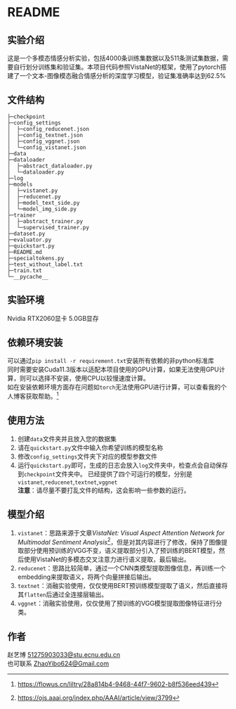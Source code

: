 # README
## 实验介绍
这是一个多模态情感分析实验，包括4000条训练集数据以及511条测试集数据，需要自行划分训练集和验证集。本项目代码参照VistaNet的框架，使用了pytorch搭建了一个文本-图像模态融合情感分析的深度学习模型，验证集准确率达到62.5%
## 文件结构
```
├─checkpoint
├─config_settings
│  ├─config_reducenet.json
│  ├─config_textnet.json
│  ├─config_vggnet.json
│  └─config_vistanet.json
├─data
├─dataloader
│  ├─abstract_dataloader.py
│  └─dataloader.py
├─log
├─models
│  ├─vistanet.py
│  ├─reducenet.py
│  ├─model_text_side.py
│  └─model_img_side.py
├─trainer
│  ├─abstract_trainer.py
│  └─supervised_trainer.py
├─dataset.py
├─evaluator.py
├─quickstart.py
├─README.md
├─specialtokens.py
├─test_without_label.txt
├─train.txt
└─__pycache__
```
## 实验环境
Nvidia RTX2060显卡 5.0GB显存
## 依赖环境安装
可以通过`pip install -r requirement.txt`安装所有依赖的非python标准库<br>
同时需要安装Cuda11.3版本以适配本项目使用的GPU计算，如果无法使用GPU计算，则可以选择不安装，使用CPU以较慢速度计算。<br>
如在安装依赖环境方面存在问题如`torch`无法使用GPU进行计算，可以查看我的个人博客获取帮助。[^1]
## 使用方法
1. 创建`data`文件夹并且放入您的数据集
2. 请在`quickstart.py`文件中输入你希望训练的模型名称
3. 修改`config_settings`文件夹下对应的模型参数文件
4. 运行`quickstart.py`即可，生成的日志会放入`log`文件夹中，检查点会自动保存到`checkpoint`文件夹中。
已经提供了四个可运行的模型，分别是`vistanet`,`reducenet`,`textnet`,`vggnet`<br>
**注意**：请尽量不要打乱文件的结构，这会影响一些参数的运行。
## 模型介绍
1. `vistanet`：思路来源于文章*VistaNet: Visual Aspect Attention Network for Multimodal Sentiment Analysis*[^2]，但是对其内容进行了修改，保持了图像提取部分使用预训练的VGG不变，语义提取部分引入了预训练的BERT模型，然后使用VistaNet的多模态交叉注意力进行语义提取，最后输出。
2. `reducenet`：思路比较简单，通过一个CNN类模型提取图像信息，再训练一个embedding来提取语义，将两个向量拼接后输出。
3. `textnet`：消融实验使用，仅仅使用BERT预训练模型提取了语义，然后直接将其`flatten`后通过全连接层输出。
4. `vggnet`：消融实验使用，仅仅使用了预训练的VGG模型提取图像特征进行分类。
## 作者
赵艺博 51275903033@stu.ecnu.edu.cn<br>
也可联系 ZhaoYibo624@Gmail.com

[^1]:https://flowus.cn/liltry/28a814b4-9468-44f7-9602-b8f536eed439
[^2]:https://ojs.aaai.org/index.php/AAAI/article/view/3799
